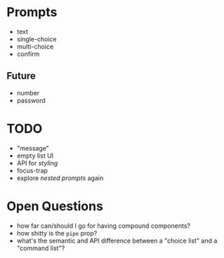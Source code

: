 # Prompts

- text
- single-choice
- multi-choice
- confirm

## Future

- number
- password

# TODO

- "message"
- empty list UI
- API for _styling_
- focus-trap
- explore _nested prompts_ again

# Open Questions

- how far can/should I go for having compound components?
- how shitty is the `pipe` prop?
- what's the semantic and API difference between a "choice list" and a "command list"?
